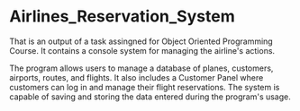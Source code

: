 # Airlines_Reservation_System
That is an output of a task assingned for Object Oriented Programming Course. It contains a console system for managing the airline's actions.

The program allows users to manage a database of planes, customers, airports, routes, and flights. It also includes a Customer Panel where customers can log in and manage their flight reservations. The system is capable of saving and storing the data entered during the program's usage.
